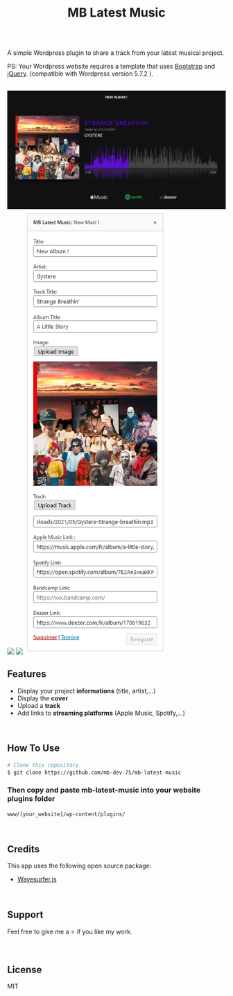 <br />
<h1 align="center">
  <br />
  MB Latest Music
</h1>
<br />
<br />

A simple Wordpress plugin to share a track from your latest musical project.

PS: Your Wordpress website requires a template that uses [Bootstrap](https://getbootstrap.com/) and [jQuery](https://jquery.com/). (compatible with Wordpress version 5.7.2 ).

<br />
<img src="https://github.com/mb-dev-75/mb-latest-music/blob/main/screenshots/screenshot.png" />
<img src="https://github.com/mb-dev-75/mb-latest-music/blob/main/screenshot_mobile.png" />
<img src="https://github.com/mb-dev-75/mb-latest-music/blob/main/screenshot_customized.png" />
<img src="https://github.com/mb-dev-75/mb-latest-music/blob/main/screenshots/back.png" />
<br />

## Features

- Display your project **informations** (title, artist,...)
- Display the **cover**
- Upload a **track**
- Add links to **streaming platforms** (Apple Music, Spotify,...)

<br />

## How To Use

```bash
# Clone this repository
$ git clone https://github.com/mb-dev-75/mb-latest-music
```

### Then copy and paste **mb-latest-music** into your website plugins folder

```bash
www/[your_website]/wp-content/plugins/
```

<br />

## Credits

This app uses the following open source package:

- [Wavesurfer.js](https://wavesurfer-js.org/)

<br />

## Support

Feel free to give me a ⭐ if you like my work.

<br />

## License

MIT
